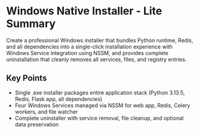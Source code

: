 # Windows Native Installer - Lite Summary

Create a professional Windows installer that bundles Python runtime, Redis, and all dependencies into a single-click installation experience with Windows Service integration using NSSM, and provides complete uninstallation that cleanly removes all services, files, and registry entries.

## Key Points
- Single .exe installer packages entire application stack (Python 3.13.5, Redis, Flask app, all dependencies)
- Four Windows Services managed via NSSM for web app, Redis, Celery workers, and file watcher
- Complete uninstaller with service removal, file cleanup, and optional data preservation

